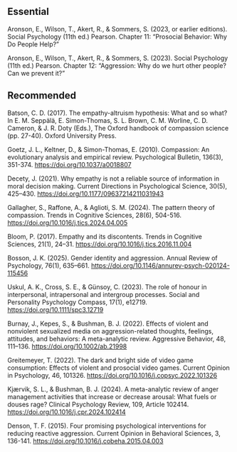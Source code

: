 ## Essential

Aronson, E., Wilson, T., Akert, R., & Sommers, S. (2023, or earlier editions). Social Psychology (11th ed.) Pearson. Chapter 11: “Prosocial Behavior: Why Do People Help?”

Aronson, E., Wilson, T., Akert, R., & Sommers, S. (2023). Social Psychology (11th ed.) Pearson. Chapter 12: “Aggression: Why do we hurt other people? Can we prevent it?”

## Recommended

Batson, C. D. (2017). The empathy-altruism hypothesis: What and so what? In E. M. Seppälä, E. Simon-Thomas, S. L. Brown, C. M. Worline, C. D. Cameron, & J. R. Doty (Eds.), The Oxford handbook of compassion science (pp. 27-40). Oxford University Press.

Goetz, J. L., Keltner, D., & Simon-Thomas, E. (2010). Compassion: An evolutionary analysis and empirical review. Psychological Bulletin, 136(3), 351-374. https://doi.org/10.1037/a0018807

Decety, J. (2021). Why empathy is not a reliable source of information in moral decision making. Current Directions in Psychological Science, 30(5), 425–430. https://doi.org/10.1177/09637214211031943

Gallagher, S., Raffone, A., & Aglioti, S. M. (2024). The pattern theory of compassion. Trends in Cognitive Sciences, 28(6), 504-516. https://doi.org/10.1016/j.tics.2024.04.005

Bloom, P. (2017). Empathy and its discontents. Trends in Cognitive Sciences, 21(1), 24–31. https://doi.org/10.1016/j.tics.2016.11.004

Bosson, J. K. (2025). Gender identity and aggression. Annual Review of Psychology, 76(1), 635–661. https://doi.org/10.1146/annurev-psych-020124-115456

Uskul, A. K., Cross, S. E., & Günsoy, C. (2023). The role of honour in interpersonal, intrapersonal and intergroup processes. Social and Personality Psychology Compass, 17(1), e12719. https://doi.org/10.1111/spc3.12719

Burnay, J., Kepes, S., & Bushman, B. J. (2022). Effects of violent and nonviolent sexualized media on aggression-related thoughts, feelings, attitudes, and behaviors: A meta-analytic review. Aggressive Behavior, 48, 111–136. https://doi.org/10.1002/ab.21998

Greitemeyer, T. (2022). The dark and bright side of video game consumption: Effects of violent and prosocial video games. Current Opinion in Psychology, 46, 101326. https://doi.org/10.1016/j.copsyc.2022.101326

Kjærvik, S. L., & Bushman, B. J. (2024). A meta-analytic review of anger management activities that increase or decrease arousal: What fuels or douses rage? Clinical Psychology Review, 109, Article 102414.  https://doi.org/10.1016/j.cpr.2024.102414

Denson, T. F. (2015). Four promising psychological interventions for reducing reactive aggression. Current Opinion in Behavioral Sciences, 3, 136-141. https://doi.org/10.1016/j.cobeha.2015.04.003